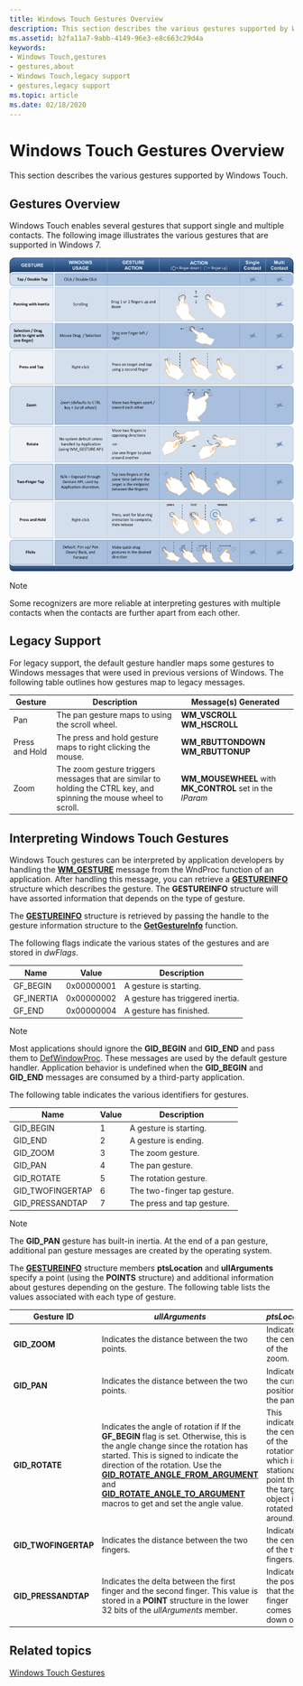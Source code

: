```yaml
---
title: Windows Touch Gestures Overview
description: This section describes the various gestures supported by Windows Touch.
ms.assetid: b2fa11a7-9abb-4149-96e3-e8c663c29d4a
keywords:
- Windows Touch,gestures
- gestures,about
- Windows Touch,legacy support
- gestures,legacy support
ms.topic: article
ms.date: 02/18/2020
---
```


# Windows Touch Gestures Overview

This section describes the various gestures supported by Windows Touch.

## Gestures Overview

Windows Touch enables several gestures that support single and multiple contacts. The following image illustrates the various gestures that are supported in Windows 7.

![illustration showing the gestures that windows touch supports in windows 7](images/gestures.png)

> [!Note]  
> Some recognizers are more reliable at interpreting gestures with multiple contacts when the contacts are further apart from each other.

## Legacy Support

For legacy support, the default gesture handler maps some gestures to Windows messages that were used in previous versions of Windows. The following table outlines how gestures map to legacy messages.

| Gesture        | Description  | Message(s) Generated              |
|----------------|----------------------------------------------------------------------------------------------------------------------|-------------------------------------------------------------|
| Pan            | The pan gesture maps to using the scroll wheel.                  | **WM_VSCROLL**<br/> **WM_HSCROLL**<br/>       |
| Press and Hold | The press and hold gesture maps to right clicking the mouse.     | **WM_RBUTTONDOWN**<br/> **WM_RBUTTONUP**<br/> |
| Zoom           | The zoom gesture triggers messages that are similar to holding the CTRL key, and spinning the mouse wheel to scroll. | **WM_MOUSEWHEEL** with **MK_CONTROL** set in the *lParam* |

## Interpreting Windows Touch Gestures

Windows Touch gestures can be interpreted by application developers by handling the [**WM_GESTURE**](wm-gesture.md) message from the WndProc function of an application. After handling this message, you can retrieve a [**GESTUREINFO**](/windows/win32/api/winuser/ns-winuser-gestureinfo) structure which describes the gesture. The **GESTUREINFO** structure will have assorted information that depends on the type of gesture.

The [**GESTUREINFO**](/windows/win32/api/winuser/ns-winuser-gestureinfo) structure is retrieved by passing the handle to the gesture information structure to the [**GetGestureInfo**](/windows/desktop/api/winuser/nf-winuser-getgestureinfo) function.

The following flags indicate the various states of the gestures and are stored in *dwFlags*. 

| Name        | Value      | Description                      |
|-------------|------------|----------------------------------|
| GF_BEGIN   | 0x00000001 | A gesture is starting.           |
| GF_INERTIA | 0x00000002 | A gesture has triggered inertia. |
| GF_END     | 0x00000004 | A gesture has finished.          |

> [!Note]  
> Most applications should ignore the **GID_BEGIN** and **GID_END** and pass them to [DefWindowProc](/windows/win32/api/winuser/nf-winuser-defwindowproca). These messages are used by the default gesture handler. Application behavior is undefined when the **GID_BEGIN** and **GID_END** messages are consumed by a third-party application.

The following table indicates the various identifiers for gestures. 

| Name              | Value | Description                 |
|-------------------|-------|-----------------------------|
| GID_BEGIN        | 1     | A gesture is starting.      |
| GID_END          | 2     | A gesture is ending.        |
| GID_ZOOM         | 3     | The zoom gesture.           |
| GID_PAN          | 4     | The pan gesture.            |
| GID_ROTATE       | 5     | The rotation gesture.       |
| GID_TWOFINGERTAP | 6     | The two-finger tap gesture. |
| GID_PRESSANDTAP  | 7     | The press and tap gesture.  |

> [!Note]  
> The **GID_PAN** gesture has built-in inertia. At the end of a pan gesture, additional pan gesture messages are created by the operating system.

The [**GESTUREINFO**](/windows/win32/api/winuser/ns-winuser-gestureinfo) structure members **ptsLocation** and **ullArguments** specify a point (using the **POINTS** structure) and additional information about gestures depending on the gesture. The following table lists the values associated with each type of gesture.

| Gesture ID            | *ullArguments*                  | *ptsLocation*                       |
|-----------------------|-------------------------------------------------------------------------------------------------------------------------------------------------------------------------------------------------------------------------------------------------------------------------------------------------------------------------------------------------------------------------------------------------------------|-------------------------------------------------------------------------------------------------------------------|
| **GID_ZOOM**         | Indicates the distance between the two points.            | Indicates the center of the zoom.   |
| **GID_PAN**          | Indicates the distance between the two points.            | Indicates the current position of the pan.                    |
| **GID_ROTATE**       | Indicates the angle of rotation if If the **GF_BEGIN** flag is set. Otherwise, this is the angle change since the rotation has started. This is signed to indicate the direction of the rotation. Use the [**GID_ROTATE_ANGLE_FROM_ARGUMENT**](/windows/desktop/api/winuser/nf-winuser-gid_rotate_angle_from_argument) and [**GID_ROTATE_ANGLE_TO_ARGUMENT**](/windows/desktop/api/winuser/nf-winuser-gid_rotate_angle_to_argument) macros to get and set the angle value. | This indicates the center of the rotation which is the stationary point that the target object is rotated around. |
| **GID_TWOFINGERTAP** | Indicates the distance between the two fingers.           | Indicates the center of the two fingers.                      |
| **GID_PRESSANDTAP**  | Indicates the delta between the first finger and the second finger. This value is stored in a **POINT** structure in the lower 32 bits of the *ullArguments* member.                        | Indicates the position that the first finger comes down on.   |

## Related topics

[Windows Touch Gestures](guide-multi-touch-gestures.md)